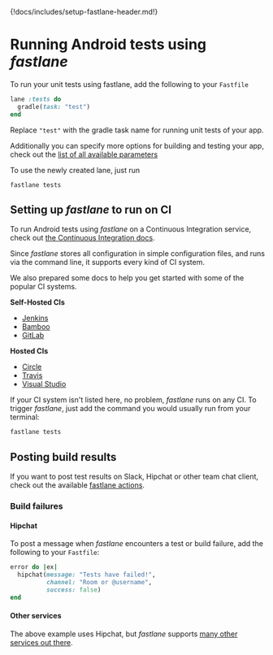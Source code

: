 {!docs/includes/setup-fastlane-header.md!}

# Running Android tests using _fastlane_

To run your unit tests using fastlane, add the following to your `Fastfile`

```ruby
lane :tests do
  gradle(task: "test")
end
```

Replace `"test"` with the gradle task name for running unit tests of your app.

Additionally you can specify more options for building and testing your app, check out the [list of all available parameters](/actions/gradle/)

To use the newly created lane, just run
```no-highlight
fastlane tests
```

## Setting up _fastlane_ to run on CI

To run Android tests using _fastlane_ on a Continuous Integration service, check out [the Continuous Integration docs](/best-practices/continuous-integration/).

Since _fastlane_ stores all configuration in simple configuration files, and runs via the command line, it supports every kind of CI system.

We also prepared some docs to help you get started with some of the popular CI systems.

**Self-Hosted CIs**

- [Jenkins](/best-practices/continuous-integration/#jenkins-integration)
- [Bamboo](/best-practices/continuous-integration/#bamboo-integration)
- [GitLab](/best-practices/continuous-integration/#gitlab-ci-integration)

**Hosted CIs**

- [Circle](/best-practices/continuous-integration/#circleci-integration)
- [Travis](/best-practices/continuous-integration/#travis-integration)
- [Visual Studio](/best-practices/continuous-integration/#visual-studio-team-services)

If your CI system isn't listed here, no problem, _fastlane_ runs on any CI. To trigger _fastlane_, just add the command you would usually run from your terminal:

```no-highlight
fastlane tests
```

## Posting build results

If you want to post test results on Slack, Hipchat or other team chat client, check out the available [fastlane actions](/actions/#notifications).

### Build failures

#### Hipchat

To post a message when _fastlane_ encounters a test or build failure, add the following to your `Fastfile`:

```ruby
error do |ex|
  hipchat(message: "Tests have failed!",
          channel: "Room or @username",
          success: false)
end
```

#### Other services

The above example uses Hipchat, but _fastlane_ supports [many other services out there](/actions/#notifications). 
